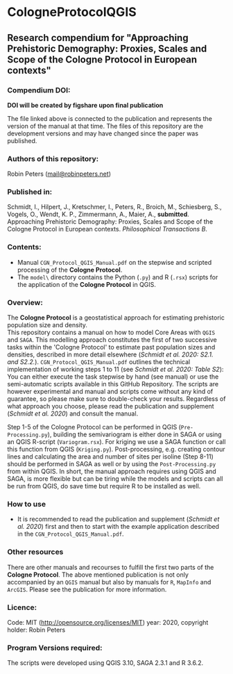 # CologneProtocolQGIS

## Research compendium for "Approaching Prehistoric Demography: Proxies, Scales and Scope of the Cologne Protocol in European contexts"

### Compendium DOI:

**DOI will be created by figshare upon final publication**

The file linked above is connected to the publication and represents the version of the manual at that time. The files of this repository are the development versions and may have changed since the paper was published.

### Authors of this repository:

Robin Peters (mail@robinpeters.net)

### Published in:

Schmidt, I., Hilpert, J., Kretschmer, I., Peters, R., Broich, M., Schiesberg, S., Vogels, O., Wendt, K. P., Zimmermann, A., Maier, A., **submitted**. Approaching Prehistoric Demography: Proxies, Scales and Scope of the Cologne Protocol in European contexts. _Philosophical Transactions B_.

### Contents:

- Manual `CGN_Protocol_QGIS_Manual.pdf` on the stepwise and scripted processing of the **Cologne Protocol**.
- The `model\` directory contains the Python (`.py`) and R  (`.rsx`) scripts for the application of the **Cologne Protocol** in QGIS.

### Overview:

The **Cologne Protocol** is a geostatistical approach for estimating prehistoric population size and density.  
This repository contains a manual on how to model Core Areas with `QGIS` and `SAGA`. This modelling approach constitutes the first of two successive tasks within the 'Cologne Protocol' to estimate past population sizes and densities, described in more detail elsewhere (*Schmidt et al. 2020: S2.1. and S2.2.*).
`CGN_Protocol_QGIS_Manual.pdf` outlines the technical implementation of working steps 1 to 11 (see *Schmidt et al. 2020: Table S2*): You can either execute the task stepwise by hand (see manual) or use the semi-automatic scripts available in this GitHub Repository. The scripts are however experimental and manual and scripts come without any kind of guarantee, so please make sure to double-check your results. Regardless of what approach you choose, please read the publication and supplement (*Schmidt et al. 2020*) and consult the manual.

Step 1-5 of the Cologne Protocol can be performed in QGIS (`Pre-Processing.py`), building the semivariogram is either done in SAGA or using an QGIS R-script (`Variogram.rsx`). For kriging we use a SAGA function or call this function from QGIS (`Kriging.py`). Post-processing, e.g. creating contour lines and calculating the area and number of sites per isoline (Step 8-11) should be performed in SAGA as well or by using the `Post-Processing.py` from within QGIS. In short, the manual approach requires using QGIS and SAGA, is more flexible but can be tiring while the models and scripts can all be run from QGIS, do save time but require R to be installed as well.


### How to use

- It is recommended to read the publication and supplement (*Schmidt et al. 2020*) first and then to start with the example application described in the `CGN_Protocol_QGIS_Manual.pdf`.


### Other resources

There are other manuals and recourses to fulfill the first two parts of the **Cologne Protocol**. The above mentioned publication is not only accompanied by an `QGIS` manual but also by manuals for `R`, `MapInfo` and `ArcGIS`. Please see the publication for more information.  


### Licence:

Code: MIT (http://opensource.org/licenses/MIT) year: 2020, copyright holder: Robin Peters


### Program Versions required:

The scripts were developed using QGIS 3.10, SAGA 2.3.1 and R 3.6.2.

